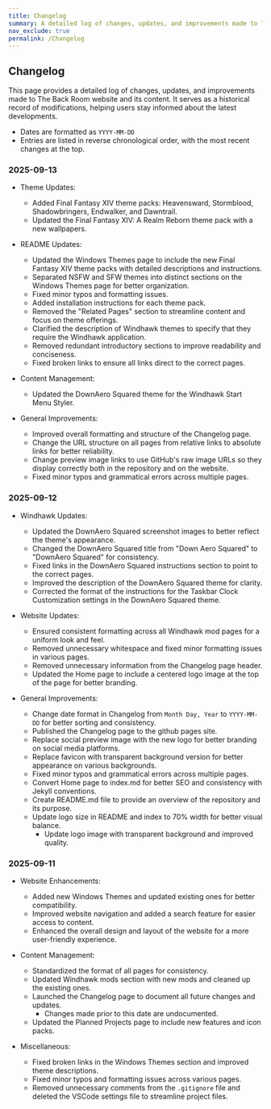 ```yaml
---
title: Changelog
summary: A detailed log of changes, updates, and improvements made to The Back Room website and its content.
nav_exclude: true
permalink: /Changelog
---
```


## Changelog
This page provides a detailed log of changes, updates, and improvements made to The Back Room website and its content. It serves as a historical record of modifications, helping users stay informed about the latest developments.

- Dates are formatted as `YYYY-MM-DD`
- Entries are listed in reverse chronological order, with the most recent changes at the top.

### 2025-09-13

- Theme Updates:
    - Added Final Fantasy XIV theme packs: Heavensward, Stormblood, Shadowbringers, Endwalker, and Dawntrail.
    - Updated the Final Fantasy XIV: A Realm Reborn theme pack with a new wallpapers.

- README Updates:
    - Updated the Windows Themes page to include the new Final Fantasy XIV theme packs with detailed descriptions and instructions.
    - Separated NSFW and SFW themes into distinct sections on the Windows Themes page for better organization.
    - Fixed minor typos and formatting issues.
    - Added installation instructions for each theme pack.
    - Removed the "Related Pages" section to streamline content and focus on theme offerings.
    - Clarified the description of Windhawk themes to specify that they require the Windhawk application.
    - Removed redundant introductory sections to improve readability and conciseness.
    - Fixed broken links to ensure all links direct to the correct pages.

- Content Management:
    - Updated the DownAero Squared theme for the Windhawk Start Menu Styler.

- General Improvements:
    - Improved overall formatting and structure of the Changelog page.
    - Change the URL structure on all pages from relative links to absolute links for better reliability.
    - Change preview image links to use GitHub's raw image URLs so they display correctly both in the repository and on the website.
    - Fixed minor typos and grammatical errors across multiple pages.

### 2025-09-12

- Windhawk Updates:
    - Updated the DownAero Squared screenshot images to better reflect the theme's appearance.
    - Changed the DownAero Squared title from "Down Aero Squared" to "DownAero Squared" for consistency.
    - Fixed links in the DownAero Squared instructions section to point to the correct pages.
    - Improved the description of the DownAero Squared theme for clarity.
    - Corrected the format of the instructions for the Taskbar Clock Customization settings in the DownAero Squared theme.

- Website Updates:
    - Ensured consistent formatting across all Windhawk mod pages for a uniform look and feel.
    - Removed unnecessary whitespace and fixed minor formatting issues in various pages.
    - Removed unnecessary information from the Changelog page header.
    - Updated the Home page to include a centered logo image at the top of the page for better branding.

- General Improvements:
    - Change date format in Changelog from `Month Day, Year` to `YYYY-MM-DD` for better sorting and consistency.
    - Published the Changelog page to the github pages site.
    - Replace social preview image with the new logo for better branding on social media platforms.
    - Replace favicon with transparent background version for better appearance on various backgrounds.
    - Fixed minor typos and grammatical errors across multiple pages.
    - Convert Home page to index.md for better SEO and consistency with Jekyll conventions.
    - Create README.md file to provide an overview of the repository and its purpose.
    - Update logo size in README and index to 70% width for better visual balance.
        - Update logo image with transparent background and improved quality.

### 2025-09-11

- Website Enhancements:
    - Added new Windows Themes and updated existing ones for better compatibility.
    - Improved website navigation and added a search feature for easier access to content.
    - Enhanced the overall design and layout of the website for a more user-friendly experience.

- Content Management:
    - Standardized the format of all pages for consistency.
    - Updated Windhawk mods section with new mods and cleaned up the existing ones.
    - Launched the Changelog page to document all future changes and updates.
        - Changes made prior to this date are undocumented.
    - Updated the Planned Projects page to include new features and icon packs.

- Miscellaneous: 
    - Fixed broken links in the Windows Themes section and improved theme descriptions.
    - Fixed minor typos and formatting issues across various pages.
    - Removed unnecessary comments from the `.gitignore` file and deleted the VSCode settings file to streamline project files.